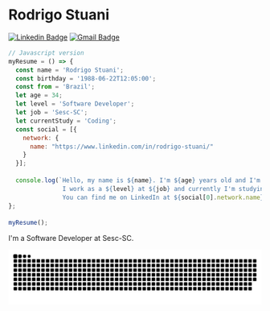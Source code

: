 # Rodrigo Stuani

[![Linkedin Badge](https://img.shields.io/badge/-Rodrigo%20Stuani-blue?style=flat-square&logo=Linkedin&logoColor=white&link=https://www.linkedin.com/in/rodrigo-stuani/)](https://www.linkedin.com/in/rodrigo-stuani/)
[![Gmail Badge](https://img.shields.io/badge/-stuani.developer@gmail.com-red?style=flat-square&logo=Gmail&logoColor=white&link=mailto:stuani.developer@gmail.com)](mailto:stuani.developer@gmail.com)

```js
// Javascript version
myResume = () => {
  const name = 'Rodrigo Stuani';  
  const birthday = '1988-06-22T12:05:00';
  const from = 'Brazil';
  let age = 34;
  let level = 'Software Developer';
  let job = 'Sesc-SC';
  let currentStudy = 'Coding';
  const social = [{
    network: {
      name: "https://www.linkedin.com/in/rodrigo-stuani/"
    }
  }];

  console.log(`Hello, my name is ${name}. I'm ${age} years old and I'm from ${from}. 
               I work as a ${level} at ${job} and currently I'm studying ${currentStudy}. 
               You can find me on LinkedIn at ${social[0].network.name}.`);
};

myResume();

```

I'm a Software Developer at Sesc-SC.

<!-- | <a href="https://github-readme-stats.vercel.app"><img align="center" src="https://github-readme-stats.vercel.app/api?username=RodrigoStuani&show_icons=true&theme=dracula&hide_border=true" alt="Rodrigo Stuani github stats" /></a> | <a href="https://github-readme-stats.vercel.app"><img align="center" src="https://github-readme-stats.vercel.app/api/top-langs/?username=RodrigoStuani&layout=compact&theme=dracula&hide_border=true" /></a> |
| ------------- | ------------- | -->

[![Switch between light and dark mode to see the difference. Click to see the source](https://github.com/pedroor/pedroor/blob/output/github-contribution-grid-snake.svg)](https://github.com/pedroor/pedroor/blob/output/github-contribution-grid-snake.svg)
